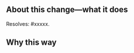 <!-- All contributors, please complete these sections, including maintainers. -->

## About this change—what it does

<!-- Provide a small sentence that summarizes the change. -->

<!-- Provide the issue number below, if it exists. -->
Resolves: #xxxxx.

## Why this way

<!-- Provide a small explanation on why this is the approach you took for solving this problem. -->
